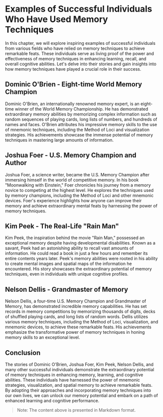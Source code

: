 Examples of Successful Individuals Who Have Used Memory Techniques
=============================================================================

In this chapter, we will explore inspiring examples of successful individuals from various fields who have relied on memory techniques to achieve remarkable feats. These individuals serve as living proof of the power and effectiveness of memory techniques in enhancing learning, recall, and overall cognitive abilities. Let's delve into their stories and gain insights into how memory techniques have played a crucial role in their success.

Dominic O'Brien - Eight-time World Memory Champion
--------------------------------------------------

Dominic O'Brien, an internationally renowned memory expert, is an eight-time winner of the World Memory Championship. He has demonstrated extraordinary memory abilities by memorizing complex information such as random sequences of playing cards, long lists of numbers, and hundreds of names and faces. O'Brien attributes his impressive memory skills to the use of mnemonic techniques, including the Method of Loci and visualization strategies. His achievements showcase the immense potential of memory techniques in mastering large amounts of information.

Joshua Foer - U.S. Memory Champion and Author
---------------------------------------------

Joshua Foer, a science writer, became the U.S. Memory Champion after immersing himself in the world of competitive memory. In his book "Moonwalking with Einstein," Foer chronicles his journey from a memory novice to competing at the highest level. He explores the techniques used by memory champions, including the Method of Loci and other mnemonic devices. Foer's experience highlights how anyone can improve their memory and achieve extraordinary mental feats by harnessing the power of memory techniques.

Kim Peek - The Real-Life "Rain Man"
-----------------------------------

Kim Peek, the inspiration behind the movie "Rain Man," possessed an exceptional memory despite having developmental disabilities. Known as a savant, Peek had an astonishing ability to recall vast amounts of information. He could read a book in just a few hours and remember its entire contents years later. Peek's memory abilities were rooted in his ability to create mental images and spatial maps of the information he encountered. His story showcases the extraordinary potential of memory techniques, even in individuals with unique cognitive profiles.

Nelson Dellis - Grandmaster of Memory
-------------------------------------

Nelson Dellis, a four-time U.S. Memory Champion and Grandmaster of Memory, has demonstrated incredible memory capabilities. He has set records in memory competitions by memorizing thousands of digits, decks of shuffled playing cards, and long lists of random words. Dellis utilizes various memory techniques, including the Method of Loci, visualization, and mnemonic devices, to achieve these remarkable feats. His achievements emphasize the transformative power of memory techniques in honing memory skills to an exceptional level.

Conclusion
----------

The stories of Dominic O'Brien, Joshua Foer, Kim Peek, Nelson Dellis, and many other successful individuals demonstrate the extraordinary potential of memory techniques in enhancing memory, learning, and cognitive abilities. These individuals have harnessed the power of mnemonic strategies, visualization, and spatial memory to achieve remarkable feats. By adopting their approaches and incorporating memory techniques into our own lives, we can unlock our memory potential and embark on a path of enhanced learning and cognitive performance.
> Note: The content above is presented in Markdown format.
